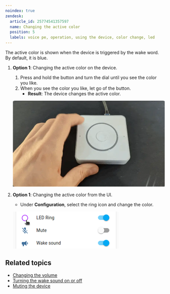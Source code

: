 ```yaml
---
noindex: true
zendesk:
  article_id: 25774541357597
  name: Changing the active color
  position: 5
  labels: voice pe, operation, using the device, color change, led
---
```


The active color is shown when the device is triggered by the wake word. By default, it is blue.

1. **Option 1**: Changing the active color on the device.

   1. Press and hold the button and turn the dial until you see the color you like.
   2. When you see the color you like, let go of the button.
      - **Result**: The device changes the active color.

   ![Clip showing how to change the color using the hardware dial](/static/img/voice-pe/voice_change_active_color.webp)

2. **Option 1**: Changing the active color from the UI.

   - Under **Configuration**, select the ring icon and change the color.

   ![Screenshot showing how to change the color from the UI](/static/img/voice-pe/voice_change_ring_color_02.png)

## Related topics

- [Changing the volume](/hc/en-us/articles/25773395022237)
- [Turning the wake sound on or off](/hc/en-us/articles/25774481113629)
- [Muting the device](/hc/en-us/articles/25774403768477)
